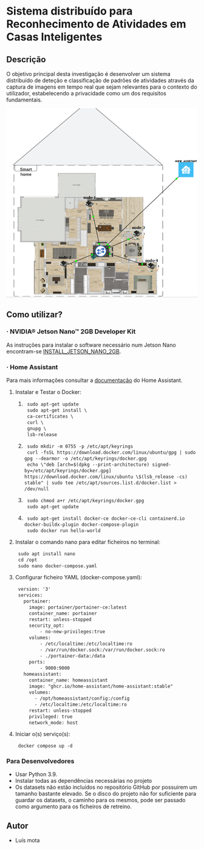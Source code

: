 # Sistema distribuído para Reconhecimento de Atividades em Casas Inteligentes

## Descrição

O objetivo principal desta investigação é desenvolver um sistema distribuído de deteção e classificação de padrões de atividades através da captura de imagens em tempo real que sejam relevantes para o contexto do utilizador, estabelecendo a privacidade como um dos requisitos fundamentais.  

![Arquitetura do sistema](assets/images/gns3_architecture.png)

## Como utilizar?

### · NVIDIA® Jetson Nano™ 2GB Developer Kit
As instruções para instalar o software necessário num Jetson Nano encontram-se [INSTALL_JETSON_NANO_2GB](https://github.com/LuisMota1999/Distributed-Smart-Camera-AAL-System/blob/master/INSTALL_JETSON_NANO_2GB.md).

### · Home Assistant

Para mais informações consultar a [documentação](https://www.home-assistant.io/installation/linux#docker-compose) do Home Assistant.

1. Instalar e Testar o Docker:
   
    1.
            sudo apt-get update
            sudo apt-get install \
            ca-certificates \
            curl \
            gnupg \
            lsb-release
    2.      sudo mkdir -m 0755 -p /etc/apt/keyrings
            curl -fsSL https://download.docker.com/linux/ubuntu/gpg | sudo gpg --dearmor -o /etc/apt/keyrings/docker.gpg
            echo \"deb [arch=$(dpkg --print-architecture) signed-by=/etc/apt/keyrings/docker.gpg] https://download.docker.com/linux/ubuntu \$(lsb_release -cs) stable" | sudo tee /etc/apt/sources.list.d/docker.list > /dev/null
    3.      sudo chmod a+r /etc/apt/keyrings/docker.gpg
            sudo apt-get update
    4.      sudo apt-get install docker-ce docker-ce-cli containerd.io docker-buildx-plugin docker-compose-plugin
            sudo docker run hello-world

2. Instalar o comando nano para editar ficheiros no terminal:
    
        sudo apt install nano
        cd /opt
        sudo nano docker-compose.yaml

3. Configurar ficheiro YAML (docker-compose.yaml):

        version: '3'
        services:
          portainer:
            image: portainer/portainer-ce:latest
            container_name: portainer
            restart: unless-stopped
            security_opt:
                - no-new-privileges:true
            volumes: 
                - /etc/localtime:/etc/localtime:ro
                - /var/run/docker.sock:/var/run/docker.sock:ro
                - ./portainer-data:/data
            ports:
                - 9000:9000
          homeassistant:
            container_name: homeassistant
            image: "ghcr.io/home-assistant/home-assistant:stable"
            volumes:
              - /opt/homeassistant/config:/config
              - /etc/localtime:/etc/localtime:ro
            restart: unless-stopped
            privileged: true
            network_mode: host

4. Iniciar o(s) serviço(s):

        docker compose up -d 

### Para Desenvolvedores

- Usar Python 3.9.
- Instalar todas as dependências necessárias no projeto
- Os datasets não estão incluídos no repositório GitHub por possuirem um tamanho bastante elevado.  Se o disco do projeto não for suficiente para guardar os datasets, o caminho para os mesmos, pode ser passado como argumento para os ficheiros de retreino.


## Autor

* Luís mota


<br>
<div align="center">
  <a href="https://github.com/LuisMota1999" style="text-decoration:none;">
    <img src="https://camo.githubusercontent.com/4133dc1cd4511d4a292b84ce10e52e4ed92569fb2a8165381c9c47be5edc2796/68747470733a2f2f6564656e742e6769746875622e696f2f537570657254696e7949636f6e732f696d616765732f706e672f6769746875622e706e67" width="5%" style=" border-radius:100%" alt="" /></a>
  <img src="https://github.com/ultralytics/assets/raw/main/social/logo-transparent.png" width="3%" alt="" />
  <a href="mailto: 38186@ufp.edu.pt" style="text-decoration:none;">
    <img src="https://camo.githubusercontent.com/0f3aa1f457bb92fbd2411761262ce1fb0f766ed74a4f4289bfc4a0b6024335d6/68747470733a2f2f6564656e742e6769746875622e696f2f537570657254696e7949636f6e732f696d616765732f7376672f656d61696c2e737667" width="5%" style=" border-radius:100%" alt="" /></a>
</div>

